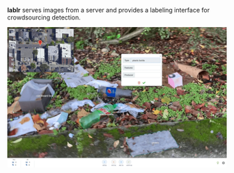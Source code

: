 **lablr** serves images from a server and provides a labeling interface for crowdsourcing detection.

![demo](static/demo.png)
